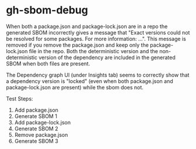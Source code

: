 # gh-sbom-debug

When both a package.json and package-lock.json are in a repo the generated SBOM incorrectly gives a message that "Exact versions could not be resolved for some packages. For more information: ...". This message is removed if you remove the package.json and keep only the package-lock.json file in the repo. Both the deterministic version and the non-deterministic version of the dependency are included in the generated SBOM when both files are present.

The Dependency graph UI (under Insights tab) seems to correctly show that a dependency version is "locked" (even when both package.json and package-lock.json are present) while the sbom does not.

Test Steps:
1. Add package.json
2. Generate SBOM 1
3. Add package-lock.json
4. Generate SBOM 2
5. Remove package.json
6. Generate SBOM 3